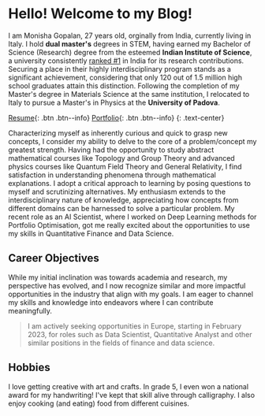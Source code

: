 # Hello! Welcome to my Blog!

I am Monisha Gopalan, 27 years old, orginally from India, currently living in Italy. I hold **dual master's** degrees in STEM, having earned my Bachelor of Science (Research) degree from the esteemed **Indian Institute of Science**, a university consistently [ranked #1](https://www.nirfindia.org/2023/ResearchRanking.html) in India for its research contributions. Securing a place in their highly interdisciplinary program stands as a significant achievement, considering that only 120 out of 1.5 million high school graduates attain this distinction. Following the completion of my Master's degree in Materials Science at the same institution, I relocated to Italy to pursue a Master's in Physics at the **University of Padova**.

<a href="/assets/documents/AI_Scientist_Monisha_Gopalan_Resume.pdf" >Resume</a>{: .btn .btn--info} [Portfolio](projects.md){: .btn .btn--info} 
{: .text-center}

Characterizing myself as inherently curious and quick to grasp new concepts, I consider my ability to delve to the core of a problem/concept my greatest strength. Having had the opportunity to study abstract mathematical courses like Topology and Group Theory and advanced physics courses like Quantum Field Theory and General Relativity, I find satisfaction in understanding phenomena through mathematical explanations. I adopt a critical approach to learning by posing questions to myself and scrutinizing alternatives. My enthusiasm extends to the interdisciplinary nature of knowledge, appreciating how concepts from different domains can be harnessed to solve a particular problem. My recent role as an AI Scientist, where I worked on Deep Learning methods for Portfolio Optimisation, got me really excited about the opportunities to use my skills in Quantitative Finance and Data Science. 

## Career Objectives

While my initial inclination was towards academia and research, my perspective has evolved, and I now recognize similar and more impactful opportunities in the industry that align with my goals. I am eager to channel my skills and knowledge into endeavors where I can contribute meaningfully. 

> I am actively seeking opportunities in Europe, starting in February 2023, for roles such as Data Scientist, Quantitative Analyst and other similar positions in the fields of finance and data science.

## Hobbies

I love getting creative with art and crafts. In grade 5, I even won a national award for my handwriting! I've kept that skill alive through calligraphy. I also enjoy cooking (and eating) food from different cuisines.